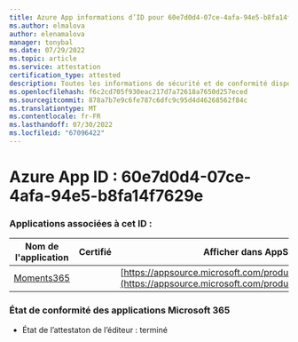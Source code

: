 ```yaml
---
title: Azure App informations d’ID pour 60e7d0d4-07ce-4afa-94e5-b8fa14f7629e
ms.author: elmalova
author: elenamalova
manager: tonybal
ms.date: 07/29/2022
ms.topic: article
ms.service: attestation
certification_type: attested
description: Toutes les informations de sécurité et de conformité disponibles pour 60e7d0d4-07ce-4afa-94e5-b8fa14f7629e.
ms.openlocfilehash: f6c2cd705f930eac217d7a72618a7650d257eced
ms.sourcegitcommit: 878a7b7e9c6fe787c6dfc9c95d4d46268562f84c
ms.translationtype: MT
ms.contentlocale: fr-FR
ms.lasthandoff: 07/30/2022
ms.locfileid: "67096422"
---
```

# <a name="azure-app-id-60e7d0d4-07ce-4afa-94e5-b8fa14f7629e"></a>Azure App ID : 60e7d0d4-07ce-4afa-94e5-b8fa14f7629e


### <a name="apps-associated-with-this-id"></a>Applications associées à cet ID :
| **Nom de l'application** | **Certifié** | **Afficher dans AppSource** |
|--------------|---------------|-----------------------|
| [Moments365](../forward/WA200004337.md) |  | [https://appsource.microsoft.com/product/office/WA200004337](https://appsource.microsoft.com/product/office/WA200004337) |

### <a name="microsoft-365-app-compliance-status"></a>État de conformité des applications Microsoft 365
- État de l’attestaton de l’éditeur : terminé
